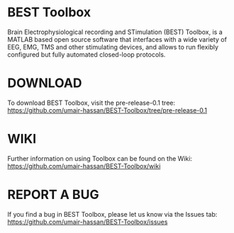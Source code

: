 # BEST Toolbox
Brain Electrophysiological recording and STimulation (BEST) Toolbox, is a MATLAB based open source software that interfaces with a wide variety of EEG, EMG, TMS and other stimulating devices, and allows to run flexibly configured but fully automated closed-loop protocols.

# DOWNLOAD
To download BEST Toolbox, visit the pre-release-0.1 tree: https://github.com/umair-hassan/BEST-Toolbox/tree/pre-release-0.1

# WIKI
Further information on using Toolbox can be found on the Wiki: https://github.com/umair-hassan/BEST-Toolbox/wiki

# REPORT A BUG
If you find a bug in BEST Toolbox, please let us know via the Issues tab: https://github.com/umair-hassan/BEST-Toolbox/issues
